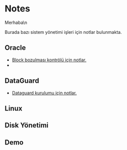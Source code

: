# Notes

Merhaba\n

Burada bazı sistem yönetimi işleri için notlar bulunmakta. 


## Oracle

- [Block bozulması kontrölü için notlar.]
- 
## DataGuard

- [Dataguard kurulumu için notlar.]


## Linux


## Disk Yönetimi


## Demo


[Block bozulması kontrölü için notlar.]: <https://github.com/snnttldb13/Notes/blob/c05e5d83c1744f456d0cc0a9b56b06691da251e2/BlockCorruption.md>
[Dataguard kurulumu için notlar.]: <https://github.com/snnttldb13/Notes/blob/main/dg_kur.md>


